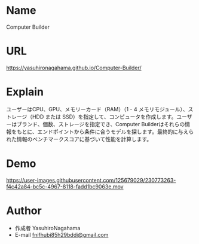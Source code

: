 # Name

Computer Builder

# URL

https://yasuhironagahama.github.io/Computer-Builder/

# Explain

ユーザーはCPU、GPU、メモリーカード（RAM）（1 - 4 メモリモジュール）、ストレージ（HDD または SSD）を指定して、コンピュータを作成します。ユーザーはブランド、個数、ストレージを指定でき、Computer Builderはそれらの情報をもとに、エンドポイントから条件に合うモデルを探します。最終的に与えられた情報のベンチマークスコアに基づいて性能を計算します。

# Demo

https://user-images.githubusercontent.com/125679029/230773263-f4c42a84-bc5c-4967-8118-fadd1bc9063e.mov

# Author

* 作成者 YasuhiroNagahama
* E-mail fnifhubi85h29bddi@gmail.com
